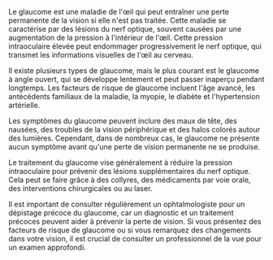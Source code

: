 Le glaucome est une maladie de l'œil qui peut entraîner une perte permanente de la vision si elle n'est pas traitée. Cette maladie se caractérise par des lésions du nerf optique, souvent causées par une augmentation de la pression à l'intérieur de l'œil. Cette pression intraoculaire élevée peut endommager progressivement le nerf optique, qui transmet les informations visuelles de l'œil au cerveau.

Il existe plusieurs types de glaucome, mais le plus courant est le glaucome à angle ouvert, qui se développe lentement et peut passer inaperçu pendant longtemps. Les facteurs de risque de glaucome incluent l'âge avancé, les antécédents familiaux de la maladie, la myopie, le diabète et l'hypertension artérielle.

Les symptômes du glaucome peuvent inclure des maux de tête, des nausées, des troubles de la vision périphérique et des halos colorés autour des lumières. Cependant, dans de nombreux cas, le glaucome ne présente aucun symptôme avant qu'une perte de vision permanente ne se produise.

Le traitement du glaucome vise généralement à réduire la pression intraoculaire pour prévenir des lésions supplémentaires du nerf optique. Cela peut se faire grâce à des collyres, des médicaments par voie orale, des interventions chirurgicales ou au laser.

Il est important de consulter régulièrement un ophtalmologiste pour un dépistage précoce du glaucome, car un diagnostic et un traitement précoces peuvent aider à prévenir la perte de vision. Si vous présentez des facteurs de risque de glaucome ou si vous remarquez des changements dans votre vision, il est crucial de consulter un professionnel de la vue pour un examen approfondi.